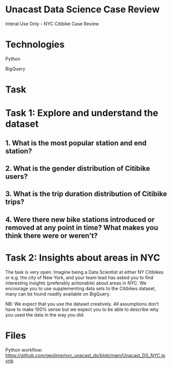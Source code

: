 # Unacast Data Science Case Review
Interal Use Only - NYC Citibike
Case Review


# Technologies
Python

BigQuery

# Task
# Task 1: Explore and understand the dataset
## 1. What is the most popular station and end station?
## 2. What is the gender distribution of Citibike users?
## 3. What is the trip duration distribution of Citibike trips?
## 4. Were there new bike stations introduced or removed at any point in time? What makes you think there were or weren't?

# Task 2: Insights about areas in NYC
The task is very open: Imagine being a Data Scientist at either NY Citibikes or e.g. the city of
New York, and your team lead has asked you to find interesting insights (preferably actionable)
about areas in NYC. We encourage you to use supplementing data sets to the Citibikes dataset,
many can be found readily available on BigQuery.

NB: We expect that you use the dataset creatively. All assumptions don’t have to make 100%
sense but we expect you to be able to describe why you used the data in the way you did.

# Files

Python workflow:
https://github.com/geolime/nyc_unacast_ds/blob/main/Unacast_DS_NYC.ipynb
